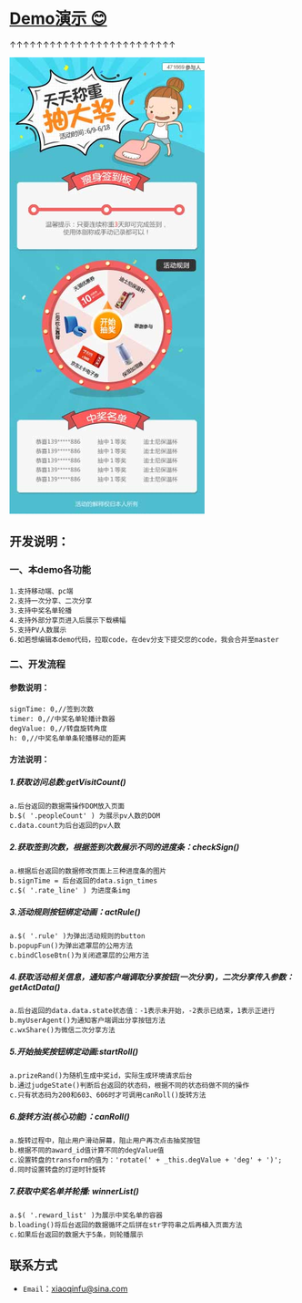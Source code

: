 # [Demo演示 :blush:](https://fuxiaoqin.github.io/WeightDraw/index.html)<br>
↑↑↑↑↑↑↑↑↑↑↑↑↑↑↑↑↑↑↑↑↑↑↑↑↑
 
[![image](https://github.com/Fuxiaoqin/WeightDraw/blob/master/images/weight2.jpg?raw=true "点我演示效果")](https://fuxiaoqin.github.io/WeightDraw/index.html)

## 开发说明：
### 一、本demo各功能
    1.支持移动端、pc端
    2.支持一次分享、二次分享
    3.支持中奖名单轮播
    4.支持外部分享页进入后展示下载横幅
    5.支持PV人数展示
    6.如若想编辑本demo代码，拉取code，在dev分支下提交您的code，我会合并至master

### 二、开发流程
#### 参数说明：
    signTime: 0,//签到次数
    timer: 0,//中奖名单轮播计数器
    degValue: 0,//转盘旋转角度
    h: 0,//中奖名单单条轮播移动的距离

#### 方法说明： 
##### 1.获取访问总数:getVisitCount()
    a.后台返回的数据需操作DOM放入页面
    b.$( '.peopleCount' ) 为展示pv人数的DOM
    c.data.count为后台返回的pv人数
##### 2.获取签到次数，根据签到次数展示不同的进度条：checkSign()
    a.根据后台返回的数据修改页面上三种进度条的图片
    b.signTime = 后台返回的data.sign_times
    c.$( '.rate_line' ) 为进度条img
##### 3.活动规则按钮绑定动画：actRule()
    a.$( '.rule' )为弹出活动规则的button
    b.popupFun()为弹出遮罩层的公用方法
    c.bindCloseBtn()为关闭遮罩层的公用方法
##### 4.获取活动相关信息，通知客户端调取分享按钮(一次分享)，二次分享传入参数：getActData()
    a.后台返回的data.data.state状态值：-1表示未开始，-2表示已结束，1表示正进行
    b.myUserAgent()为通知客户端调出分享按钮方法
    c.wxShare()为微信二次分享方法 
##### 5.开始抽奖按钮绑定动画:startRoll()
    a.prizeRand()为随机生成中奖id，实际生成环境请求后台
    b.通过judgeState()判断后台返回的状态码，根据不同的状态码做不同的操作
    c.只有状态码为200和603、606时才可调用canRoll()旋转方法
##### 6.旋转方法(核心功能)：canRoll()  
    a.旋转过程中，阻止用户滑动屏幕，阻止用户再次点击抽奖按钮
    b.根据不同的award_id值计算不同的degValue值
    c.设置转盘的transform的值为：'rotate(' + _this.degValue + 'deg' + ')';
    d.同时设置转盘的灯逆时针旋转
##### 7.获取中奖名单并轮播: winnerList()
    a.$( '.reward_list' )为展示中奖名单的容器
    b.loading()将后台返回的数据循环之后拼在str字符串之后再植入页面方法
    c.如果后台返回的数据大于5条，则轮播展示

## 联系方式
- `Email`：xiaoqinfu@sina.com
